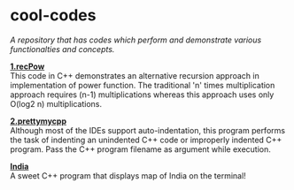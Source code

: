 # cool-codes
_A repository that has codes which perform and demonstrate various functionalties and concepts._

[**1.recPow**](https://github.com/Hrishikesh-Padhye/cool-codes/blob/master/1.recPow.cpp)
<br>
This code in C++ demonstrates an alternative recursion approach in implementation of power function. The traditional 'n' times multiplication approach requires (n-1) multiplications whereas this approach uses only O(log2 n) multiplications.
<br>

[**2.prettymycpp**](https://github.com/Hrishikesh-Padhye/cool-codes/blob/master/2.prettymycpp.cpp)
<br>
Although most of the IDEs support auto-indentation, this program performs the task of indenting an unindented C++ code or improperly indented C++ program. Pass the C++ program filename as argument while execution.
<br>

[**India**](https://github.com/Hrishikesh-Padhye/cool-codes/blob/master/India.cpp)
<br>
A sweet C++ program that displays map of India on the terminal!
<br>
